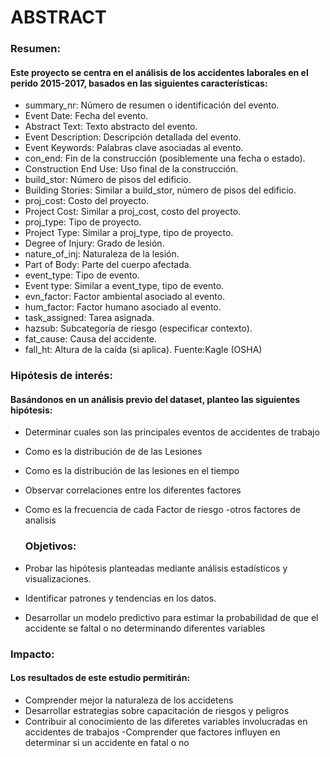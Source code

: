 # ABSTRACT

### Resumen:
#### Este proyecto se centra en el análisis de los accidentes laborales en el perido 2015-2017, basados en las siguientes características:
- summary_nr: Número de resumen o identificación del evento.
- Event Date: Fecha del evento.
- Abstract Text: Texto abstracto del evento.
- Event Description: Descripción detallada del evento.
- Event Keywords: Palabras clave asociadas al evento.
- con_end: Fin de la construcción (posiblemente una fecha o estado).
- Construction End Use: Uso final de la construcción.
- build_stor: Número de pisos del edificio.
- Building Stories: Similar a build_stor, número de pisos del edificio.
- proj_cost: Costo del proyecto.
- Project Cost: Similar a proj_cost, costo del proyecto.
- proj_type: Tipo de proyecto.
- Project Type: Similar a proj_type, tipo de proyecto.
- Degree of Injury: Grado de lesión.
- nature_of_inj: Naturaleza de la lesión.
- Part of Body: Parte del cuerpo afectada.
- event_type: Tipo de evento.
- Event type: Similar a event_type, tipo de evento.
- evn_factor: Factor ambiental asociado al evento.
- hum_factor: Factor humano asociado al evento.
- task_assigned: Tarea asignada.
- hazsub: Subcategoría de riesgo (especificar contexto).
- fat_cause: Causa del accidente.
- fall_ht: Altura de la caída (si aplica).
Fuente:Kagle (OSHA)


 ###  Hipótesis de interés:
#### Basándonos en un análisis previo del dataset, planteo las siguientes hipótesis:
- Determinar cuales son las principales eventos de accidentes de trabajo
- Como es la distribución de de las Lesiones 
- Como es la distribución de las lesiones en el tiempo
- Observar correlaciones entre los diferentes factores
- Como es la frecuencia de cada Factor de riesgo
-otros factores de analisis
  
  ### Objetivos:
- Probar las hipótesis planteadas mediante análisis estadísticos y visualizaciones.
- Identificar patrones y tendencias en los datos.
- Desarrollar un modelo predictivo para estimar la probabilidad de que el accidente se faltal o no determinando diferentes variables

### Impacto:
#### Los resultados de este estudio permitirán:
- Comprender mejor la naturaleza de los accidetens
- Desarrollar estrategias sobre capacitación de riesgos y peligros
- Contribuir al conocimiento de las diferetes variables involucradas en accidentes de trabajos
-Comprender que factores influyen en determinar si un accidente en fatal o no
